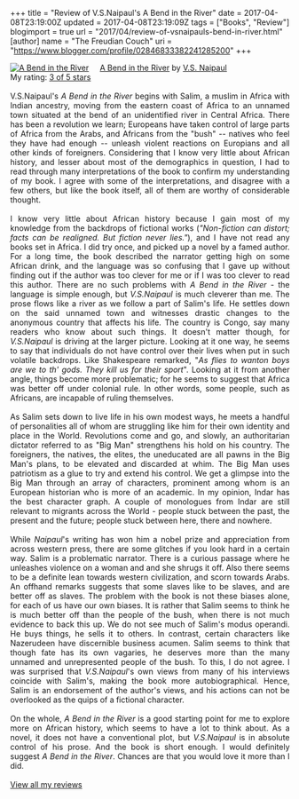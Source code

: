 +++
title = "Review of V.S.Naipaul's A Bend in the River"
date = 2017-04-08T23:19:00Z
updated = 2017-04-08T23:19:09Z
tags = ["Books", "Review"]
blogimport = true 
url = "2017/04/review-of-vsnaipauls-bend-in-river.html"
[author]
	name = "The Freudian Couch"
	uri = "https://www.blogger.com/profile/02846833382241285200"
+++

<div dir="ltr" style="text-align: left;" trbidi="on">
<a href="https://www.goodreads.com/book/show/456710.A_Bend_in_the_River" style="float: left; padding-right: 20px;"><img alt="A Bend in the River" border="0" src="https://images.gr-assets.com/books/1411892211m/456710.jpg" /></a><a href="https://www.goodreads.com/book/show/456710.A_Bend_in_the_River">A Bend in the River</a> by <a href="https://www.goodreads.com/author/show/3989.V_S_Naipaul">V.S. Naipaul</a><br />
My rating: <a href="https://www.goodreads.com/review/show/1958024107">3 of 5 stars</a><br />
<br />
<div style="text-align: justify;">
V.S.Naipaul's <i>A Bend in the River</i> begins with Salim, a muslim in Africa with Indian ancestry, moving from the eastern coast of Africa to an unnamed town situated at the bend of an unidentified river in Central Africa. There has been a revolution we learn; Europeans have taken control of large parts of Africa from the Arabs, and Africans from the "bush" -- natives who feel they have had enough -- unleash violent reactions on Europians and all other kinds of foreigners. Considering that I know very little about African history, and lesser about most of the demographics in question, I had to read through many interpretations of the book to confirm my understanding of my book. I agree with some of the interpretations, and disagree with a few others, but like the book itself, all of them are worthy of considerable thought.</div>
<div style="text-align: justify;">
<br /></div>
<div style="text-align: justify;">
I know very little about African history because I gain most of my knowledge from the backdrops of fictional works (<i>"Non-fiction can distort; facts can be realigned. But fiction never lies."</i>), and I have not read any books set in Africa. I did try once, and picked up a novel by a famed author. For a long time, the book described the narrator getting high on some African drink, and the language was so confusing that I gave up without finding out if the author was too clever for me or if I was too clever to read this author. There are no such problems with <i>A Bend in the River</i> - the language is simple enough, but <i>V.S.Naipaul</i> is much cleverer than me. The prose flows like a river as we follow a part of Salim's life. He settles down on the said unnamed town and witnesses drastic changes to the anonymous country that affects his life. The country is Congo, say many readers who know about such things. It doesn't matter though, for <i>V.S.Naipaul</i> is driving at the larger picture. Looking at it one way, he seems to say that individuals do not have control over their lives when put in such volatile backdrops. Like Shakespeare remarked, "<i>As flies to wanton boys are we to th' gods. They kill us for their sport</i>". Looking at it from another angle, things become more problematic; for he seems to suggest that Africa was better off under colonial rule. In other words, some people, such as Africans, are incapable of ruling themselves.</div>
<div style="text-align: justify;">
<br /></div>
<div style="text-align: justify;">
As Salim sets down to live life in his own modest ways, he meets a handful of personalities all of whom are struggling like him for their own identity and place in the World. Revolutions come and go, and slowly, an authoritarian dictator referred to as "Big Man" strengthens his hold on his country. The foreigners, the natives, the elites, the uneducated are all pawns in the Big Man's plans, to be elevated and discarded at whim. The Big Man uses patriotism as a glue to try and extend his control. We get a glimpse into the Big Man through an array of characters, prominent among whom is an European historian who is more of an academic. In my opinion, Indar has the best character graph. A couple of monologues from Indar are still relevant to migrants across the World - people stuck between the past, the present and the future; people stuck between here, there and nowhere. </div>
<div style="text-align: justify;">
<br /></div>
<div style="text-align: justify;">
While <i>Naipaul</i>'s writing has won him a nobel prize and appreciation from across western press, there are some glitches if you look hard in a certain way. Salim is a problematic narrator. There is a curious passage where he unleashes violence on a woman and and she shrugs it off. Also there seems to be a definite lean towards western civilization, and scorn towards Arabs. An offhand remarks suggests that some slaves like to be slaves, and are better off as slaves. The problem with the book is not these biases alone, for each of us have our own biases. It is rather that Salim seems to think he is much better off than the people of the bush, when there is not much evidence to back this up. We do not see much of Salim's modus operandi. He buys things, he sells it to others. In contrast, certain characters like Nazerudeen have discernible business acumen. Salim seems to think that though fate has its own vagaries, he deserves more than the many unnamed and unrepresented people of the bush. To this, I do not agree. I was surprised that <i>V.S.Naipaul</i>'s own views from many of his interviews coincide with Salim's, making the book more autobiographical. Hence, Salim is an endorsement of the author's views, and his actions can not be overlooked as the quips of a fictional character.</div>
<div style="text-align: justify;">
<br /></div>
<div style="text-align: justify;">
On the whole, <i>A Bend in the River</i> is a good starting point for me to explore more on African history, which seems to have a lot to think about. As a novel, it does not have a conventional plot, but <i>V.S.Naipaul</i> is in absolute control of his prose. And the book is short enough. I would definitely suggest <i>A Bend in the River</i>. Chances are that you would love it more than I did.
</div>
<div style="text-align: justify;">
<br /></div>
<a href="https://www.goodreads.com/review/list/4391307-adarsh">View all my reviews</a>
</div>

